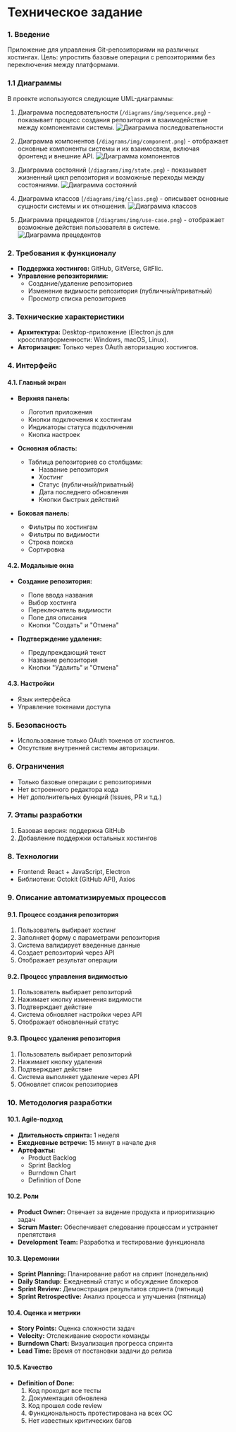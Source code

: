 # Техническое задание

### **1. Введение**  
Приложение для управления Git-репозиториями на различных хостингах. Цель: упростить базовые операции с репозиториями без переключения между платформами.

### **1.1 Диаграммы**

В проекте используются следующие UML-диаграммы:

1. Диаграмма последовательности (`/diagrams/img/sequence.png`) - показывает процесс создания репозитория и взаимодействие между компонентами системы.
![Диаграмма последовательности](/diagrams/img/sequence.png)

2. Диаграмма компонентов (`/diagrams/img/component.png`) - отображает основные компоненты системы и их взаимосвязи, включая фронтенд и внешние API.
![Диаграмма компонентов](/diagrams/img/component.png)

3. Диаграмма состояний (`/diagrams/img/state.png`) - показывает жизненный цикл репозитория и возможные переходы между состояниями.
![Диаграмма состояний](/diagrams/img/state.png)

4. Диаграмма классов (`/diagrams/img/class.png`) - описывает основные сущности системы и их отношения.
![Диаграмма классов](/diagrams/img/class.png)

5. Диаграмма прецедентов (`/diagrams/img/use-case.png`) - отображает возможные действия пользователя в системе.
![Диаграмма прецедентов](/diagrams/img/use_case.png)


### **2. Требования к функционалу**
- **Поддержка хостингов:** GitHub, GitVerse, GitFlic.
- **Управление репозиториями:**
    - Создание/удаление репозиториев
    - Изменение видимости репозитория (публичный/приватный)
    - Просмотр списка репозиториев

### **3. Технические характеристики**
- **Архитектура:** Desktop-приложение (Electron.js для кроссплатформенности: Windows, macOS, Linux).
- **Авторизация:** Только через OAuth авторизацию хостингов.

### **4. Интерфейс**
#### 4.1. Главный экран  
- **Верхняя панель:**
    - Логотип приложения
    - Кнопки подключения к хостингам
    - Индикаторы статуса подключения
    - Кнопка настроек

- **Основная область:**
    - Таблица репозиториев со столбцами:
        - Название репозитория
        - Хостинг
        - Статус (публичный/приватный)
        - Дата последнего обновления
        - Кнопки быстрых действий
    
- **Боковая панель:**
    - Фильтры по хостингам
    - Фильтры по видимости
    - Строка поиска
    - Сортировка

#### 4.2. Модальные окна
- **Создание репозитория:**
    - Поле ввода названия
    - Выбор хостинга
    - Переключатель видимости
    - Поле для описания
    - Кнопки "Создать" и "Отмена"

- **Подтверждение удаления:**
    - Предупреждающий текст
    - Название репозитория
    - Кнопки "Удалить" и "Отмена"

#### 4.3. Настройки
- Язык интерфейса
- Управление токенами доступа

### **5. Безопасность**
- Использование только OAuth токенов от хостингов.
- Отсутствие внутренней системы авторизации.

### **6. Ограничения**
- Только базовые операции с репозиториями
- Нет встроенного редактора кода
- Нет дополнительных функций (Issues, PR и т.д.)

### **7. Этапы разработки**
1. Базовая версия: поддержка GitHub
2. Добавление поддержки остальных хостингов

### **8. Технологии**
- Frontend: React + JavaScript, Electron
- Библиотеки: Octokit (GitHub API), Axios

### **9. Описание автоматизируемых процессов**
#### 9.1. Процесс создания репозитория
1. Пользователь выбирает хостинг
2. Заполняет форму с параметрами репозитория
3. Система валидирует введенные данные
4. Создает репозиторий через API
5. Отображает результат операции

#### 9.2. Процесс управления видимостью
1. Пользователь выбирает репозиторий
2. Нажимает кнопку изменения видимости
3. Подтверждает действие
4. Система обновляет настройки через API
5. Отображает обновленный статус

#### 9.3. Процесс удаления репозитория
1. Пользователь выбирает репозиторий
2. Нажимает кнопку удаления
3. Подтверждает действие
4. Система выполняет удаление через API
5. Обновляет список репозиториев

### **10. Методология разработки**
#### 10.1. Agile-подход
- **Длительность спринта:** 1 неделя
- **Ежедневные встречи:** 15 минут в начале дня
- **Артефакты:**
  - Product Backlog
  - Sprint Backlog
  - Burndown Chart
  - Definition of Done

#### 10.2. Роли
- **Product Owner:** Отвечает за видение продукта и приоритизацию задач
- **Scrum Master:** Обеспечивает следование процессам и устраняет препятствия
- **Development Team:** Разработка и тестирование функционала

#### 10.3. Церемонии
- **Sprint Planning:** Планирование работ на спринт (понедельник)
- **Daily Standup:** Ежедневный статус и обсуждение блокеров
- **Sprint Review:** Демонстрация результатов спринта (пятница)
- **Sprint Retrospective:** Анализ процесса и улучшения (пятница)

#### 10.4. Оценка и метрики
- **Story Points:** Оценка сложности задач
- **Velocity:** Отслеживание скорости команды
- **Burndown Chart:** Визуализация прогресса спринта
- **Lead Time:** Время от постановки задачи до релиза

#### 10.5. Качество
- **Definition of Done:**
  1. Код проходит все тесты
  2. Документация обновлена
  3. Код прошел code review
  4. Функциональность протестирована на всех ОС
  5. Нет известных критических багов
